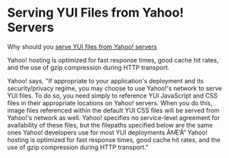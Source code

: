# Serving YUI Files from Yahoo! Servers

Why should you [serve YUI files from Yahoo! servers](http://developer.yahoo.com/yui/articles/hosting/)

Yahoo! hosting is optimized for fast response times, good cache hit rates, and the use of gzip compression during HTTP transport.

Yahoo! says, "If appropriate to your application's deployment and its security/privacy regime, you may choose to use Yahoo!'s network to serve YUI files. To do so, you need simply to reference YUI JavaScript and CSS files in their appropriate locations on Yahoo! servers. When you do this, image files referenced within the default YUI CSS files will be served from Yahoo!'s network as well. Yahoo! specifies no service-level agreement for availability of these files, but the filepaths specified below are the same ones Yahoo! developers use for most YUI deployments Ã‡Æ’Ã“ Yahoo! hosting is optimized for fast response times, good cache hit rates, and the use of gzip compression during HTTP transport."
